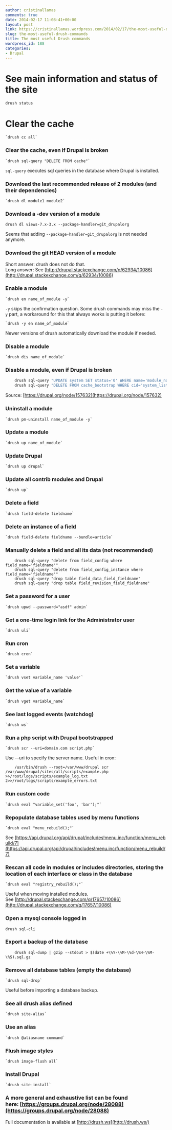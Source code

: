 ```yaml
---
author: cristinallamas
comments: true
date: 2014-02-17 11:08:41+00:00
layout: post
link: https://cristinallamas.wordpress.com/2014/02/17/the-most-useful-drush-commands/
slug: the-most-useful-drush-commands
title: The most useful Drush commands
wordpress_id: 188
categories:
- Drupal
---
```


# See main information and status of the site
    
   `drush status`

# Clear the cache
    
    `drush cc all`

### Clear the cache, even if Drupal is broken
    
    `drush sql-query "DELETE FROM cache"`

`sql-query` executes sql queries in the database where Drupal is installed.

### Download the last recommended release of 2 modules (and their dependencies)
    
    `drush dl module1 module2`

### Download a -dev version of a module
    
   `drush dl views-7.x-3.x --package-handler=git_drupalorg`

Seems that adding `--package-handler=git_drupalorg` is not needed anymore.

### Download the git HEAD version of a module

Short answer: drush does not do that.  
Long answer: See [http://drupal.stackexchange.com/q/62934/10086](http://drupal.stackexchange.com/q/62934/10086)

### Enable a module
    
    `drush en name_of_module -y`

`-y` skips the confirmation question. Some drush commands may miss the `-y` part, a workaround for this that always works is putting it before:
    
    `drush -y en name_of_module`

Newer versions of drush automatically download the module if needed.

### Disable a module
    
    `drush dis name_of_module`

### Disable a module, even if Drupal is broken
    
```bash
    drush sql-query "UPDATE system SET status='0' WHERE name='module_name'"
    drush sql-query "DELETE FROM cache_bootstrap WHERE cid='system_list'"
```

Source: [https://drupal.org/node/157632](https://drupal.org/node/157632)

### Uninstall a module
    
    `drush pm-uninstall name_of_module -y`

### Update a module
    
    `drush up name_of_module`

### Update Drupal
    
    `drush up drupal`

### Update all contrib modules and Drupal
    
    `drush up`

### Delete a field
    
    `drush field-delete fieldname`

### Delete an instance of a field
    
    `drush field-delete fieldname --bundle=article`

### Manually delete a field and all its data (not recommended)

```  
    drush sql-query "delete from field_config where field_name='fieldname'"
    drush sql-query "delete from field_config_instance where field_name='fieldname'"
    drush sql-query "drop table field_data_field_fieldname"
    drush sql-query "drop table field_revision_field_fieldname"
```   

### Set a password for a user
    
    `drush upwd --password="asdf" admin`

### Get a one-time login link for the Administrator user
    
    `drush uli`

### Run cron
    
    `drush cron`

### Set a variable
    
    `drush vset variable_name 'value'`

### Get the value of a variable
    
    `drush vget variable_name`

### See last logged events (watchdog)
    
    `drush ws`

### Run a php script with Drupal bootstrapped
    
    `drush scr --uri=domain.com script.php`

Use --uri to specify the server name. Useful in cron:
    
```
    /usr/bin/drush --root=/var/www/drupal scr /var/www/drupal/sites/all/scripts/example.php >>/root/logs/scripts/example_log.txt 2>>/root/logs/scripts/example_errors.txt
```

### Run custom code
    
    `drush eval "variable_set('foo', 'bar');"`

### Repopulate database tables used by menu functions
    
    `drush eval "menu_rebuild();"`

See [https://api.drupal.org/api/drupal/includes!menu.inc/function/menu_rebuild/7](https://api.drupal.org/api/drupal/includes!menu.inc/function/menu_rebuild/7)

### Rescan all code in modules or includes directories, storing the location of each interface or class in the database
    
    `drush eval "registry_rebuild();"`

Useful when moving installed modules. See [http://drupal.stackexchange.com/q/17657/10086](http://drupal.stackexchange.com/q/17657/10086)

### Open a mysql console logged in
    
   `drush sql-cli`

### Export a backup of the database
    
```
    drush sql-dump | gzip --stdout > $(date +\%Y-\%M-\%d-\%H-\%M-\%S).sql.gz
```

### Remove all database tables (empty the database)
    
    `drush sql-drop`

Useful before importing a database backup.

### See all drush alias defined
    
    `drush site-alias`

### Use an alias
    
    `drush @aliasname command`

### Flush image styles
    
    `drush image-flush all`

### Install Drupal
    
    `drush site-install`

### A more general and exhaustive list can be found here: [https://groups.drupal.org/node/28088](https://groups.drupal.org/node/28088)

Full documentation is available at [http://drush.ws](http://drush.ws/)
